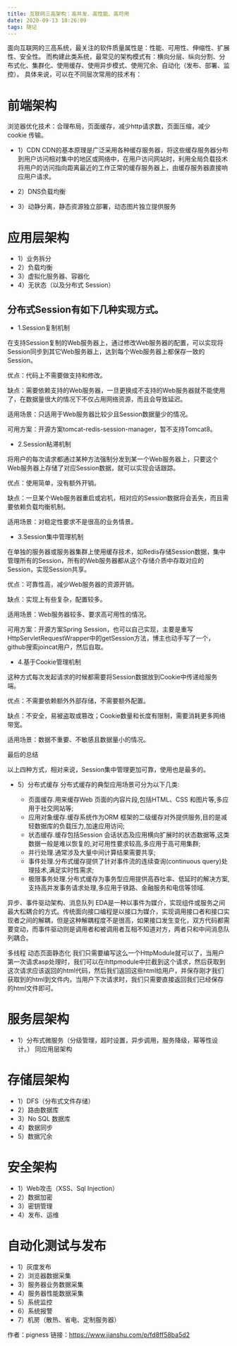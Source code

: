 ```yaml
---
title: 互联网三高架构：高并发、高性能、高可用
date: 2020-09-13 18:26:09
tags: 随记
---
```


面向互联网的三高系统，最关注的软件质量属性是：性能、可用性、伸缩性、扩展性、安全性。
而构建此类系统，最常见的架构模式有：横向分层、纵向分割、分布式化、集群化、使用缓存、使用异步模式、使用冗余、自动化（发布、部署、监控）。
具体来说，可以在不同层次常用的技术有：

# 前端架构

浏览器优化技术：合理布局，页面缓存，减少http请求数，页面压缩，减少 cookie 传输。
- 1）CDN
CDN的基本原理是广泛采用各种缓存服务器，将这些缓存服务器分布到用户访问相对集中的地区或网络中，在用户访问网站时，利用全局负载技术将用户的访问指向距离最近的工作正常的缓存服务器上，由缓存服务器直接响应用户请求。

- 2）DNS负载均衡
- 3）动静分离，静态资源独立部署，动态图片独立提供服务

# 应用层架构

- 1）业务拆分
- 2）负载均衡
- 3）虚拟化服务器、容器化
- 4）无状态（以及分布式 Session）


## 分布式Session有如下几种实现方式。

- 1.Session复制机制

在支持Session复制的Web服务器上，通过修改Web服务器的配置，可以实现将Session同步到其它Web服务器上，达到每个Web服务器上都保存一致的Session。

优点：代码上不需要做支持和修改。

缺点：需要依赖支持的Web服务器，一旦更换成不支持的Web服务器就不能使用了，在数据量很大的情况下不仅占用网络资源，而且会导致延迟。

适用场景：只适用于Web服务器比较少且Session数据量少的情况。

可用方案：开源方案tomcat-redis-session-manager，暂不支持Tomcat8。

- 2.Session粘滞机制

将用户的每次请求都通过某种方法强制分发到某一个Web服务器上，只要这个Web服务器上存储了对应Session数据，就可以实现会话跟踪。

优点：使用简单，没有额外开销。

缺点：一旦某个Web服务器重启或宕机，相对应的Session数据将会丢失，而且需要依赖负载均衡机制。

适用场景：对稳定性要求不是很高的业务情景。

- 3.Session集中管理机制

在单独的服务器或服务器集群上使用缓存技术，如Redis存储Session数据，集中管理所有的Session，所有的Web服务器都从这个存储介质中存取对应的Session，实现Session共享。

优点：可靠性高，减少Web服务器的资源开销。

缺点：实现上有些复杂，配置较多。

适用场景：Web服务器较多、要求高可用性的情况。

可用方案：开源方案Spring Session，也可以自己实现，主要是重写HttpServletRequestWrapper中的getSession方法，博主也动手写了一个，github搜索joincat用户，然后自取。

- 4.基于Cookie管理机制

这种方式每次发起请求的时候都需要将Session数据放到Cookie中传递给服务端。

优点：不需要依赖额外外部存储，不需要额外配置。

缺点：不安全，易被盗取或篡改；Cookie数量和长度有限制，需要消耗更多网络带宽。

适用场景：数据不重要、不敏感且数据量小的情况。

最后的总结

以上四种方式，相对来说，Session集中管理更加可靠，使用也是最多的。

- 5）分布式缓存
分布式缓存的典型应用场景可分为以下几类:


    - 页面缓存.用来缓存Web 页面的内容片段,包括HTML、CSS 和图片等,多应用于社交网站等;
    - 应用对象缓存.缓存系统作为ORM 框架的二级缓存对外提供服务,目的是减轻数据库的负载压力,加速应用访问;
    - 状态缓存.缓存包括Session 会话状态及应用横向扩展时的状态数据等,这类数据一般是难以恢复的,对可用性要求较高,多应用于高可用集群;
    - 并行处理.通常涉及大量中间计算结果需要共享;
    - 事件处理.分布式缓存提供了针对事件流的连续查询(continuous query)处理技术,满足实时性需求;
    - 极限事务处理.分布式缓存为事务型应用提供高吞吐率、低延时的解决方案,支持高并发事务请求处理,多应用于铁路、金融服务和电信等领域.

异步、事件驱动架构、消息队列
EDA是一种以事件为媒介，实现组件或服务之间最大松耦合的方式。传统面向接口编程是以接口为媒介，实现调用接口者和接口实现者之间的解耦，但是这种解耦程度不是很高，如果接口发生变化，双方代码都需要变动，而事件驱动则是调用者和被调用者互相不知道对方，两者只和中间消息队列耦合。

多线程
动态页面静态化
我们只需要编写这么一个HttpModule就可以了，当用户第一次请求asp处理时，我们可以在ihttpmodule中拦截到这个请求，然后获取到这次请求应该返回的html代码，然后我们返回这些html给用户，并保存刚才我们获取到的html到文件内，当用户下次请求时，我们只需要直接返回我们已经保存的html文件即可。

# 服务层架构

- 1）分布式微服务（分级管理，超时设置，异步调用，服务降级，幂等性设计。）
同应用层架构

# 存储层架构

- 1）DFS（分布式文件存储）
- 2）路由数据库
- 3）No SQL 数据库
- 4）数据同步
- 5）数据冗余

# 安全架构

- 1）Web攻击（XSS、Sql Injection）
- 2）数据加密
- 3）密钥管理
- 4）发布、运维

# 自动化测试与发布

- 1）灰度发布
- 2）浏览器数据采集
- 3）服务器业务数据采集
- 4）服务器性能数据采集
- 5）系统监控
- 6）系统报警
- 7）机房（散热、省电、定制服务器）


作者：pigness
链接：https://www.jianshu.com/p/fd8ff58ba5d2
